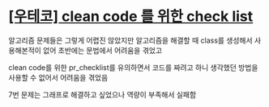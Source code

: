 # [[우테코] clean code 를 위한 check list](https://velog.io/@jinlee/%EC%9A%B0%ED%85%8C%EC%BD%94-clean-code-%EB%A5%BC-%EC%9C%84%ED%95%9C-check-list)

알고리즘 문제들은 그렇게 어렵진 않았지만
알고리즘을 해결할 때 class를 생성해서 사용해본적이 없어 초반에는 문법에서 어려움을 겪었고

clean code를 위한 pr_checklist를 유의하면서 코드를 짜려고 하니 생각했던 방법을 사용할 수 없어서 어려움을 겪었음

7번 문제는 그래프로 해결하고 싶었으나 역량이 부족해서 실패함